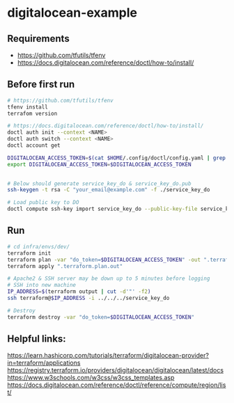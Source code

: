 # digitalocean-example

## Requirements
* https://github.com/tfutils/tfenv
* https://docs.digitalocean.com/reference/doctl/how-to/install/

## Before first run

```bash
# https://github.com/tfutils/tfenv
tfenv install
terrafom version
```

```bash
# https://docs.digitalocean.com/reference/doctl/how-to/install/
doctl auth init --context <NAME>
doctl auth switch --context <NAME>
doctl account get
```

```bash
DIGITALOCEAN_ACCESS_TOKEN=$(cat $HOME/.config/doctl/config.yaml | grep "private:" | cut -d' ' -f4)
export DIGITALOCEAN_ACCESS_TOKEN=$DIGITALOCEAN_ACCESS_TOKEN
```

```bash
 
# Below should generate service_key_do & service_key_do.pub
ssh-keygen -t rsa -C "your_email@example.com" -f ./service_key_do 

# Load public key to DO
doctl compute ssh-key import service_key_do --public-key-file service_key_do.pub
```

## Run

```bash
# cd infra/envs/dev/
terraform init
terraform plan -var "do_token=$DIGITALOCEAN_ACCESS_TOKEN" -out ".terraform.plan.out"
terraform apply ".terraform.plan.out"
```

```bash
# Apache2 & SSH server may be down up to 5 minutes before logging
# SSH into new machine
IP_ADDRESS=$(terraform output | cut -d'"' -f2)
ssh terraform@$IP_ADDRESS -i ../../../service_key_do
```

```bash
# Destroy
terraform destroy -var "do_token=$DIGITALOCEAN_ACCESS_TOKEN"
```

## Helpful links:
https://learn.hashicorp.com/tutorials/terraform/digitalocean-provider?in=terraform/applications
https://registry.terraform.io/providers/digitalocean/digitalocean/latest/docs
https://www.w3schools.com/w3css/w3css_templates.asp
https://docs.digitalocean.com/reference/doctl/reference/compute/region/list/



